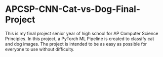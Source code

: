 # APCSP-CNN-Cat-vs-Dog-Final-Project
This is my final project senior year of high school for AP Computer Science Principles. In this project, a PyTorch ML Pipeline is created to classify cat and dog images. The project is intended to be as easy as possible for everyone to use without difficulty.
